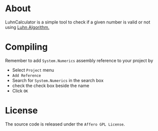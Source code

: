About
==============

LuhnCalculator is a simple tool to check if a given number is valid or not using [Luhn Algorithm.](http://en.wikipedia.org/wiki/Luhn_algorithm "Luhn Algorithm on Wikipedia")

Compiling
==============
Remember to add `System.Numerics` assembly reference to your project by

- Select `Project` menu
- `Add Reference`
- Search for `System.Numerics` in the search box
- check the check box beside the name
- Click `OK`
 
License
=============

The source code is released under the `Affero GPL License`.
